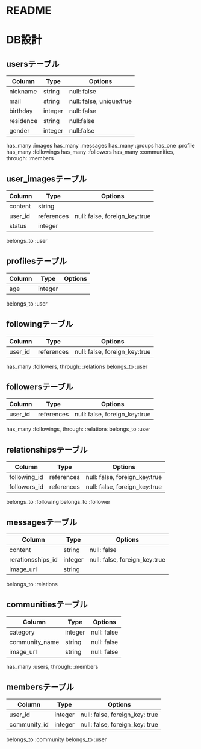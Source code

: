 # README
# DB設計

## usersテーブル

|Column|Type|Options|
|------|----|-------|
|nickname|string|null: false|
|mail|string|null: false, unique:true|
|birthday|integer|null: false|
|residence|string|null:false|
|gender|integer|null:false|

has_many :images
has_many :messages
has_many :groups
has_one  :profile
has_many :followings
has_many :followers
has_many :communities, through: :members

## user_imagesテーブル

|Column|Type|Options|
|------|----|-------|
|content|string||
|user_id|references|null: false, foreign_key:true|
|status|integer||

belongs_to :user

## profilesテーブル

|Column|Type|Options|
|------|----|-------|
|age|integer||

belongs_to :user

## followingテーブル

|Column|Type|Options|
|------|----|-------|
|user_id|references|null: false, foreign_key:true|

has_many :followers, through: :relations
belongs_to :user

## followersテーブル

|Column|Type|Options|
|------|----|-------|
|user_id|references|null: false, foreign_key:true|

has_many :followings, through: :relations
belongs_to :user

## relationshipsテーブル

|Column|Type|Options|
|------|----|-------|
|following_id|references|null: false, foreign_key:true|
|followers_id|references|null: false, foreign_key:true|

belongs_to :following
belongs_to :follower


## messagesテーブル

|Column|Type|Options|
|------|----|-------|
|content|string|null: false|
|rerationsships_id|integer|null: false, foreign_key:true|
|image_url|string||

belongs_to :relations

## communitiesテーブル

|Column|Type|Options|
|------|----|-------|
|category|integer|null: false|
|community_name|string|null: false|
|image_url|string|null: false|

has_many :users, through: :members

## membersテーブル
|Column|Type|Options|
|------|----|-------|
|user_id|integer|null: false, foreign_key: true|
|community_id|integer|null: false, foreign_key: true|

belongs_to :community
belongs_to :user
